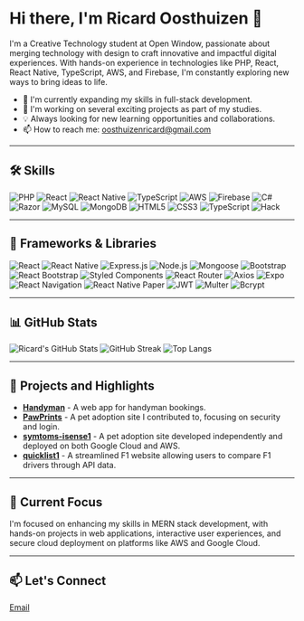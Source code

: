 # Hi there, I'm Ricard Oosthuizen 👋

I'm a Creative Technology student at Open Window, passionate about merging technology with design to craft innovative and impactful digital experiences. With hands-on experience in technologies like PHP, React, React Native, TypeScript, AWS, and Firebase, I'm constantly exploring new ways to bring ideas to life.

- 🌱 I'm currently expanding my skills in full-stack development.
- 🔭 I'm working on several exciting projects as part of my studies.
- 💡 Always looking for new learning opportunities and collaborations.
- 📫 How to reach me: [oosthuizenricard@gmail.com](mailto:oosthuizenricard@gmail.com)

---

## 🛠 Skills
<p align="left">
  <img src="https://img.shields.io/badge/PHP-777BB4?style=for-the-badge&logo=php&logoColor=white" alt="PHP" />
  <img src="https://img.shields.io/badge/React-61DAFB?style=for-the-badge&logo=react&logoColor=black" alt="React" />
  <img src="https://img.shields.io/badge/React_Native-61DAFB?style=for-the-badge&logo=react&logoColor=black" alt="React Native" />
  <img src="https://img.shields.io/badge/TypeScript-3178C6?style=for-the-badge&logo=typescript&logoColor=white" alt="TypeScript" />
  <img src="https://img.shields.io/badge/AWS-232F3E?style=for-the-badge&logo=amazon-aws&logoColor=white" alt="AWS" />
  <img src="https://img.shields.io/badge/Firebase-FFCA28?style=for-the-badge&logo=firebase&logoColor=black" alt="Firebase" />
  <img src="https://img.shields.io/badge/C%23-239120?style=for-the-badge&logo=c-sharp&logoColor=white" alt="C#" />
  <img src="https://img.shields.io/badge/Razor-512BD4?style=for-the-badge&logo=dotnet&logoColor=white" alt="Razor" />
  <img src="https://img.shields.io/badge/MySQL-4479A1?style=for-the-badge&logo=mysql&logoColor=white" alt="MySQL" />
  <img src="https://img.shields.io/badge/MongoDB-47A248?style=for-the-badge&logo=mongodb&logoColor=white" alt="MongoDB" />
  <img src="https://img.shields.io/badge/HTML5-E34F26?style=for-the-badge&logo=html5&logoColor=white" alt="HTML5" />
  <img src="https://img.shields.io/badge/CSS3-1572B6?style=for-the-badge&logo=css3&logoColor=white" alt="CSS3" />
  <img src="https://img.shields.io/badge/TypeScript-3178C6?style=for-the-badge&logo=typescript&logoColor=white" alt="TypeScript" />
  <img src="https://img.shields.io/badge/Hack-000000?style=for-the-badge&logo=hacklang&logoColor=white" alt="Hack" />
</p>


---

## 🔧 Frameworks & Libraries
<p align="left">
  <img src="https://img.shields.io/badge/React-61DAFB?style=for-the-badge&logo=react&logoColor=black" alt="React" />
  <img src="https://img.shields.io/badge/React_Native-61DAFB?style=for-the-badge&logo=react&logoColor=black" alt="React Native" />
  <img src="https://img.shields.io/badge/Express.js-000000?style=for-the-badge&logo=express&logoColor=white" alt="Express.js" />
  <img src="https://img.shields.io/badge/Node.js-339933?style=for-the-badge&logo=nodedotjs&logoColor=white" alt="Node.js" />
  <img src="https://img.shields.io/badge/Mongoose-880000?style=for-the-badge&logo=mongoose&logoColor=white" alt="Mongoose" />
  <img src="https://img.shields.io/badge/Bootstrap-7952B3?style=for-the-badge&logo=bootstrap&logoColor=white" alt="Bootstrap" />
  <img src="https://img.shields.io/badge/React_Bootstrap-7952B3?style=for-the-badge&logo=bootstrap&logoColor=white" alt="React Bootstrap" />
  <img src="https://img.shields.io/badge/Styled_Components-DB7093?style=for-the-badge&logo=styled-components&logoColor=white" alt="Styled Components" />
  <img src="https://img.shields.io/badge/React_Router-CA4245?style=for-the-badge&logo=react-router&logoColor=white" alt="React Router" />
  <img src="https://img.shields.io/badge/Axios-5A29E4?style=for-the-badge&logo=axios&logoColor=white" alt="Axios" />
  <img src="https://img.shields.io/badge/Expo-000020?style=for-the-badge&logo=expo&logoColor=white" alt="Expo" />
  <img src="https://img.shields.io/badge/React_Navigation-6200EE?style=for-the-badge&logo=react&logoColor=white" alt="React Navigation" />
  <img src="https://img.shields.io/badge/React_Native_Paper-6200EE?style=for-the-badge&logo=react&logoColor=white" alt="React Native Paper" />
  <img src="https://img.shields.io/badge/JWT-000000?style=for-the-badge&logo=jsonwebtokens&logoColor=white" alt="JWT" />
  <img src="https://img.shields.io/badge/Multer-FF6F00?style=for-the-badge&logo=node.js&logoColor=white" alt="Multer" />
  <img src="https://img.shields.io/badge/Bcrypt-003A70?style=for-the-badge&logo=letsencrypt&logoColor=white" alt="Bcrypt" />
</p>

---

## 📊 GitHub Stats
![Ricard's GitHub Stats](https://github-readme-stats.vercel.app/api?username=2Ricky3&show_icons=true&theme=radical)
![GitHub Streak](https://github-readme-streak-stats.herokuapp.com/?user=2Ricky3&theme=highcontrast)
![Top Langs](https://github-readme-stats.vercel.app/api/top-langs/?username=2Ricky3&layout=compact&theme=radical)

---

## 🚀 Projects and Highlights 

- **[Handyman](https://github.com/2Ricky3/handyman1.git)** - A web app for handyman bookings.
- **[PawPrints](https://github.com/RP231013/PawPrints_DV2_T2_GroupProject.git)** - A pet adoption site I contributed to, focusing on security and login.
- **[symtoms-isense1](https://github.com/2Ricky3/symtoms-isense1.git)** - A pet adoption site developed independently and deployed on both Google Cloud and AWS.
- **[quicklist1](https://github.com/2Ricky3/quicklist1.git)** - A streamlined F1 website allowing users to compare F1 drivers through API data.

---

## 🎯 Current Focus
I'm focused on enhancing my skills in MERN stack development, with hands-on projects in web applications, interactive user experiences, and secure cloud deployment on platforms like AWS and Google Cloud.

---

## 📫 Let's Connect
[Email](mailto:oosthuizenricard@gmail.com)